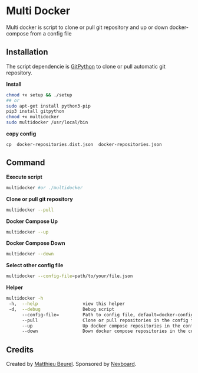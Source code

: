 # Multi Docker

Multi docker is script to clone or pull git repository and up or down docker-compose from a config file

## Installation

The script dependencie is [GitPython](https://gitpython.readthedocs.io/en/stable/) to clone or pull automatic git repository.

**Install**
```bash
chmod +x setup && ./setup
## or
sudo apt-get install python3-pip
pip3 install gitpython
chmod +x multidocker
sudo multidocker /usr/local/bin
```

**copy config**
```
cp  docker-repositories.dist.json  docker-repositories.json
```

## Command

**Execute script**
```bash
multidocker #or ./multidocker
```

**Clone or pull git repository**
```bash
multidocker --pull
```

**Docker Compose Up**
```bash
multidocker --up
```

**Docker Compose Down**
```bash
multidocker --down
```

**Select other config file**
```bash
multidocker --config-file=path/to/your/file.json
```

**Helper**
```bash
multidocker -h
 -h,  --help                 view this helper
 -d,  --debug                Debug script
      --config-file=         Path to config file, default=docker-config.yml
      --pull                 Clone or pull repositories in the config file
      --up                   Up docker compose repositories in the config file
      --down                 Down docker compose repositories in the config file
```





## Credits

Created by [Matthieu Beurel](https://www.mbeurel.com). Sponsored by [Nexboard](https://www.nexboard.fr).